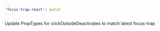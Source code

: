 ```yaml
---
'focus-trap-react': patch
---
```


Update PropTypes for clickOutsideDeactivates to match latest focus-trap
